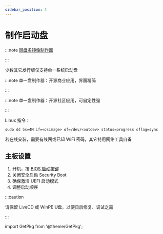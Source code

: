 ```yaml
---
sidebar_position: 4
---
```


# 制作启动盘

:::note [同盘多镜像制作器](https://www.ventoy.net/cn/download.html)

<GetPkg name="ventoy" scoop choco aur="ventoy-bin" />

:::

少数其它发行版仅支持单一系统启动盘

:::note 单一盘制作器：开源商业应用，界面精简

<GetPkg name="etcher" scoop winget="balenaEtcher" choco aur="etcher-bin" />

:::

:::note 单一盘制作器：开源社区应用，可自定性强

<GetPkg name="rufus" choco winget scoop />

:::

Linux 指令：

    sudo dd bs=4M if=<osimage> of=/dev/<outdev> status=progress oflag=sync

若在线安装，需要有线网或已知 WiFi 密码，其它特用网络工具自备

## 主板设置

1. 开机，按 [BIOS 启动按键](https://www.wepe.com.cn/ubook/bootpe.html)
2. 关闭安全启动 Security Boot
3. 确保激活 UEFI 启动模式
4. 调整启动顺序

:::caution

请保留 LiveCD 或 WinPE U盘，以便日后修复、调试之需

:::

import GetPkg from '@theme/GetPkg';
